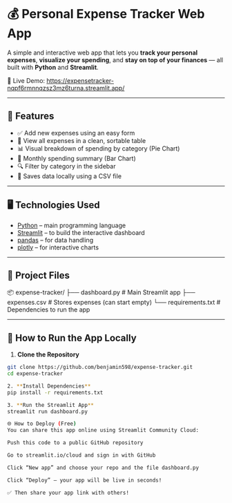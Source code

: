 # 💰 Personal Expense Tracker Web App

A simple and interactive web app that lets you **track your personal expenses**, **visualize your spending**, and **stay on top of your finances** — all built with **Python** and **Streamlit**.

🚀 Live Demo: https://expensetracker-nqpf6rmnnqzsz3mz6turna.streamlit.app/

---

## 📌 Features

- ✅ Add new expenses using an easy form
- 📅 View all expenses in a clean, sortable table
- 📊 Visual breakdown of spending by category (Pie Chart)
- 📆 Monthly spending summary (Bar Chart)
- 🔍 Filter by category in the sidebar
- 💾 Saves data locally using a CSV file

---

## 🖥️ Technologies Used

- [Python](https://www.python.org/) – main programming language
- [Streamlit](https://streamlit.io/) – to build the interactive dashboard
- [pandas](https://pandas.pydata.org/) – for data handling
- [plotly](https://plotly.com/python/) – for interactive charts

---

## 📁 Project Files
📦 expense-tracker/
├── dashboard.py # Main Streamlit app
├── expenses.csv # Stores expenses (can start empty)
└── requirements.txt # Dependencies to run the app


---

## 🔧 How to Run the App Locally

1. **Clone the Repository**
```bash
git clone https://github.com/benjamin598/expense-tracker.git
cd expense-tracker

2. **Install Dependencies**
pip install -r requirements.txt

3. **Run the Streamlit App**
streamlit run dashboard.py

🌐 How to Deploy (Free)
You can share this app online using Streamlit Community Cloud:

Push this code to a public GitHub repository

Go to streamlit.io/cloud and sign in with GitHub

Click “New app” and choose your repo and the file dashboard.py

Click “Deploy” — your app will be live in seconds!

✅ Then share your app link with others!


